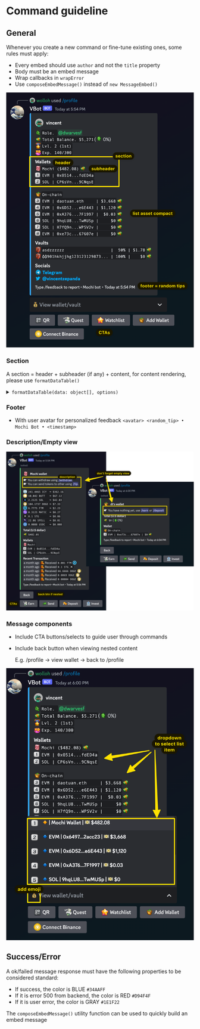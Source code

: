 # Command guideline

## General

Whenever you create a new command or fine-tune existing ones, some rules must apply:

- Every embed should use `author` and not the `title` property
- Body must be an embed message
- Wrap callbacks in `wrapError`
- Use `composeEmbedMessage()` instead of `new MessageEmbed()`

![overview](../../assets/images/components.png)

### Section

A section = header + subheader (if any) + content, for content rendering, please use `formatDataTable()`

<details>
  <summary><code>formatDataTable(data: object[], options)</code></summary>

- `data` is an array of any object e.g. `[{token: "FTM", value: 10}, {...}]`
- `options` have the following shape:
  ```typescript
  {
    // required, specify the order in which columns are rendered
    // this will be typed to the keys of objects in `data` param
    cols: string[],
    // callback to add additional data to the formatted row string
    rowAfterFormatter?: (formatted: string, index: number) => string
    // Alignment = "left" | "center" | "right", index by `cols` order
    // default is putting all columns to the left except for the last column to the right
    alignment?: Alignment[]
    // separator used for each cols, index by `cols` order
    // default is "|"
    separator?: string[]
    // by default the row string is wrapped in backticks (\`\`) to preserve padding
    noWrap?: boolean
  }
  ```
- Examples
  ```javascript
  const output = formatDataTable(
    [
      {
        token: "10 ICY",
        usd: "15 USD",
      },
      {
        token: "200 FTM",
        value: "100 USD",
      },
      {
        token: "1000 BONK",
        value: "5 USD",
      },
    ],
    {
      cols: ["token", "value"],
      alignment: ["left", "right"],
      separator: ["≈"],
    },
  );
  console.log(output);
  // 10 ICY    ≈  15 USD
  // 200 FTM   ≈ 100 USD
  // 1000 BONK ≈   5 USD
  ```

</details>

### Footer

- With user avatar for personalized feedback
  `<avatar> <random_tip> • Mochi Bot • <timestamp>`

### Description/Empty view

![description](../../assets/images/description_empty_view.png)

### Message components

- Include CTA buttons/selects to guide user through commands
- Include back button when viewing nested content

  E.g. /profile -> view wallet -> back to /profile

![dropdown](../../assets/images/dropdown.png)

## Success/Error

A ok/failed message response must have the following properties to be considered standard:

- If success, the color is BLUE `#34AAFF`
- If it is error 500 from backend, the color is RED `#D94F4F`
- If it is user error, the color is GRAY `#1E1F22`

The `composeEmbedMessage()` utility function can be used to quickly build an embed message
